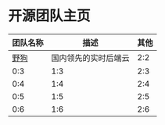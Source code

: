 # 开源团队主页

| 团队名称 | 描述 | 其他 |
| -- | -- | -- |
| [野狗](https://github.com/WildDogTeam) | 国内领先的实时后端云| 2:2 |
| 0:3 | 1:3 | 2:3 |
| 0:4 | 1:4 | 2:4 |
| 0:5 | 1:5 | 2:5 |
| 0:6 | 1:6 | 2:6 |
